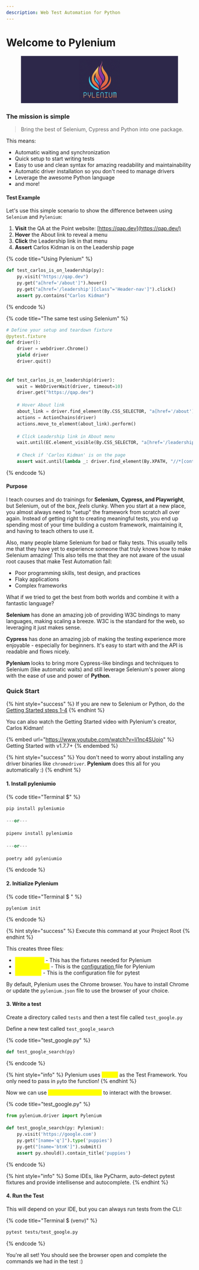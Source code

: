 ```yaml
---
description: Web Test Automation for Python
---
```


# Welcome to Pylenium

<figure><img src=".gitbook/assets/pylenium-banner.png" alt=""><figcaption></figcaption></figure>

### The mission is simple

> Bring the best of Selenium, Cypress and Python into one package.

This means:

* Automatic waiting and synchronization
* Quick setup to start writing tests
* Easy to use and clean syntax for amazing readability and maintainability
* Automatic driver installation so you don't need to manage drivers
* Leverage the awesome Python language
* and more!

#### Test Example

Let's use this simple scenario to show the difference between using `Selenium` and `Pylenium`:

1. **Visit** the QA at the Point website: [https://qap.dev](https://qap.dev/)
2. **Hover** the About link to reveal a menu
3. **Click** the Leadership link in that menu
4. **Assert** Carlos Kidman is on the Leadership page

{% code title="Using Pylenium" %}
```python
def test_carlos_is_on_leadership(py):
    py.visit("https://qap.dev")
    py.get("a[href='/about']").hover()
    py.get("a[href='/leadership'][class^='Header-nav']").click()
    assert py.contains("Carlos Kidman")
```
{% endcode %}

{% code title="The same test using Selenium" %}
```python
# Define your setup and teardown fixture
@pytest.fixture
def driver():
    driver = webdriver.Chrome()
    yield driver
    driver.quit()


def test_carlos_is_on_leadership(driver):
    wait = WebDriverWait(driver, timeout=10)
    driver.get("https://qap.dev")

    # Hover About link
    about_link = driver.find_element(By.CSS_SELECTOR, "a[href='/about']")
    actions = ActionChains(driver)
    actions.move_to_element(about_link).perform()

    # Click Leadership link in About menu
    wait.until(EC.element_visible(By.CSS_SELECTOR, "a[href='/leadership'][class^='Header-nav']")).click()

    # Check if 'Carlos Kidman' is on the page
    assert wait.until(lambda _: driver.find_element(By.XPATH, "//*[contains(text(), 'Carlos Kidman')]"))
```
{% endcode %}

#### Purpose

I teach courses and do trainings for **Selenium,** **Cypress, and Playwright**, but Selenium, out of the box, _feels_ clunky. When you start at a new place, you almost always need to "setup" the framework from scratch all over again. Instead of getting right to creating meaningful tests, you end up spending most of your time building a custom framework, maintaining it, and having to teach others to use it.

Also, many people blame Selenium for bad or flaky tests. This usually tells me that they have yet to experience someone that truly knows how to make Selenium amazing! This also tells me that they are not aware of the usual root causes that make Test Automation fail:

* Poor programming skills, test design, and practices
* Flaky applications
* Complex frameworks

What if we tried to get the best from both worlds and combine it with a fantastic language?

**Selenium** has done an amazing job of providing W3C bindings to many languages, making scaling a breeze. W3C is the standard for the web, so leveraging it just makes sense.

**Cypress** has done an amazing job of making the testing experience more enjoyable - especially for beginners. It's easy to start with and the API is readable and flows nicely.

**Pylenium** looks to bring more Cypress-like bindings and techniques to Selenium (like automatic waits) and still leverage Selenium's power along with the ease of use and power of **Python**.

### Quick Start

{% hint style="success" %}
If you are new to Selenium or Python, do the [Getting Started steps 1-4](docs/getting-started/virtual-environments.md)
{% endhint %}

You can also watch the Getting Started video with Pylenium's creator, Carlos Kidman!

{% embed url="https://www.youtube.com/watch?v=li1nc4SUojo" %}
Getting Started with v1.7.7+
{% endembed %}

{% hint style="success" %}
You don't need to worry about installing any driver binaries like `chromedriver`. **Pylenium** does this all for you automatically :)
{% endhint %}

#### 1. Install **pyleniumio**

{% code title="Terminal $" %}
```python
pip install pyleniumio

---or---

pipenv install pyleniumio

---or---

poetry add pyleniumio
```
{% endcode %}

#### 2. Initialize Pylenium

{% code title="Terminal $ " %}
```
pylenium init
```
{% endcode %}

{% hint style="success" %}
Execute this command at your Project Root
{% endhint %}

This creates three files:

* <mark style="color:yellow;">**`conftest.py`**</mark> - This has the fixtures needed for Pylenium
* <mark style="color:yellow;">**`pylenium.json`**</mark> - This is the [configuration ](docs/configuration/pylenium.json.md)file for Pylenium
* <mark style="color:yellow;">**`pytest.ini`**</mark> - This is the configuration file for pytest

By default, Pylenium uses the Chrome browser. You have to install Chrome or update the `pylenium.json` file to use the browser of your choice.

#### 3. Write a test

Create a directory called `tests` and then a test file called `test_google.py`

Define a new test called `test_google_search`

{% code title="test_google.py" %}
```python
def test_google_search(py)
```
{% endcode %}

{% hint style="info" %}
Pylenium uses <mark style="color:yellow;">**pytest**</mark> as the Test Framework. You only need to pass in `py`to the function!
{% endhint %}

Now we can use <mark style="color:yellow;">**Pylenium Commands**</mark> to interact with the browser.

{% code title="test_google.py" %}
```python
from pylenium.driver import Pylenium

def test_google_search(py: Pylenium):
    py.visit('https://google.com')
    py.get("[name='q']").type('puppies')
    py.get("[name='btnK']").submit()
    assert py.should().contain_title('puppies')
```
{% endcode %}

{% hint style="info" %}
Some IDEs, like PyCharm, auto-detect pytest fixtures and provide intellisense and autocomplete.
{% endhint %}

#### 4. Run the Test

This will depend on your IDE, but you can always run tests from the CLI:

{% code title="Terminal $ (venv)" %}
```bash
pytest tests/test_google.py
```
{% endcode %}

You're all set! You should see the browser open and complete the commands we had in the test :)
